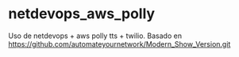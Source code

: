 # netdevops_aws_polly
Uso de netdevops + aws polly tts + twilio. Basado en https://github.com/automateyournetwork/Modern_Show_Version.git
